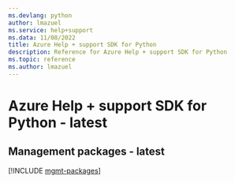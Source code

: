 ```yaml
---
ms.devlang: python
author: lmazuel
ms.service: help+support
ms.data: 11/08/2022
title: Azure Help + support SDK for Python
description: Reference for Azure Help + support SDK for Python
ms.topic: reference
ms.author: lmazuel
---
```

# Azure Help + support SDK for Python - latest

## Management packages - latest
[!INCLUDE [mgmt-packages](help-+-support-mgmt-index.md)]